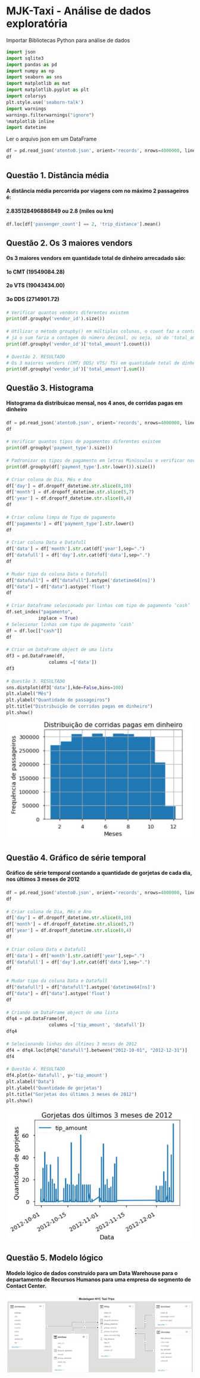 # MJK-Taxi - Análise de dados exploratória

Importar Bibliotecas Python para análise de dados
```python
import json 
import sqlite3 
import pandas as pd
import numpy as np
import seaborn as sns
import matplotlib as mat
import matplotlib.pyplot as plt
import colorsys
plt.style.use('seaborn-talk')
import warnings
warnings.filterwarnings("ignore")
%matplotlib inline
import datetime
```
Ler o arquivo json em um DataFrame
```python
df = pd.read_json('atento0.json', orient='records', nrows=4000000, lines=True)
df 
```

## Questão 1. Distância média
#### A distância média percorrida por viagens com no máximo 2 passageiros é: 
#### 2.835128496886849 ou 2.8 (miles ou km)
```python
df.loc[df['passenger_count'] == 2, 'trip_distance'].mean()
```

## Questão 2. Os 3 maiores vendors
#### Os 3 maiores vendors em quantidade total de dinheiro arrecadado são: 
#### 1o CMT (19549084.28)
#### 2o VTS (19043434.00)
#### 3o DDS (2714901.72)
```python
# Verificar quantos vendors diferentes existem 
print(df.groupby('vendor_id').size())

# Utilizar o método groupby() em múltiplas colunas, o count faz a contagem de linhas, ou seja, só do vendor (tipo texto/string), 
# já o sum faria a contagem do número decimal, ou seja, só do 'total_amount'
print(df.groupby('vendor_id')['total_amount'].count())

# Questão 2. RESULTADO
# Os 3 maiores vendors (CMT/ DDS/ VTS/ TS) em quantidade total de dinheiro arrecadado (total_amount) são:
print(df.groupby('vendor_id')['total_amount'].sum())
```

## Questão 3. Histograma
#### Histograma da distribuicao mensal, nos 4 anos, de corridas pagas em dinheiro
```python
df = pd.read_json('atento0.json', orient='records', nrows=4000000, lines=True)
df 

# Verificar quantos tipos de pagamentos diferentes existem 
print(df.groupby('payment_type').size())

# Padronizar os tipos de pagamento em letras Minúsculas e verificar novamente os tipo de pagamento
print(df.groupby(df['payment_type'].str.lower()).size())

# Criar coluna de Dia, Mês e Ano
df['day'] = df.dropoff_datetime.str.slice(8,10)
df['month'] = df.dropoff_datetime.str.slice(5,7)
df['year'] = df.dropoff_datetime.str.slice(0,4)
df

# Criar coluna limpa de Tipo de pagamento
df['pagamento'] = df['payment_type'].str.lower()
df

# Criar coluna Data e Datafull
df['data'] = df['month'].str.cat(df['year'],sep=".")
df['datafull'] = df['day'].str.cat(df['data'],sep=".")
df

# Mudar tipo da coluna Data e Datafull
df["datafull"] = df["datafull"].astype('datetime64[ns]')
df["data"] = df["data"].astype('float')
df

# Criar Dataframe selecionado por linhas com tipo de pagamento ‘cash’
df.set_index("pagamento",
            inplace = True)
# Selecionar linhas com tipo de pagamento ‘cash’
df = df.loc[["cash"]]
df

# Criar um DataFrame object de uma lista
df3 = pd.DataFrame(df,
                columns =['data'])
df3

# Questão 3. RESULTADO 
sns.distplot(df3['data'],kde=False,bins=100)
plt.xlabel("Mês")
plt.ylabel("Quantidade de passageiros")
plt.title("Distribuição de corridas pagas em dinheiro")
plt.show()
```
<img src = "q3atento.jpg">

## Questão 4. Gráfico de série temporal 
#### Gráfico de série temporal contando a quantidade de gorjetas de cada dia, nos últimos 3 meses de 2012
```python
df = pd.read_json('atento0.json', orient='records', nrows=4000000, lines=True)
df 

# Criar coluna de Dia, Mês e Ano
df['day'] = df.dropoff_datetime.str.slice(8,10)
df['month'] = df.dropoff_datetime.str.slice(5,7)
df['year'] = df.dropoff_datetime.str.slice(0,4)
df

# Criar coluna Data e Datafull
df['data'] = df['month'].str.cat(df['year'],sep=".")
df['datafull'] = df['day'].str.cat(df['data'],sep=".")
df

# Mudar tipo da coluna Data e Datafull
df["datafull"] = df["datafull"].astype('datetime64[ns]')
df["data"] = df["data"].astype('float')
df

# Criando um DataFrame object de uma lista
dfq4 = pd.DataFrame(df,
                columns =['tip_amount', 'datafull'])
dfq4

# Selecionando linhas dos últimos 3 meses de 2012
df4 = dfq4.loc[dfq4["datafull"].between("2012-10-01", "2012-12-31")]
df4

# Questão 4. RESULTADO
df4.plot(x='datafull', y='tip_amount')
plt.xlabel("Data")
plt.ylabel("Quantidade de gorjetas")
plt.title("Gorjetas dos últimos 3 meses de 2012")
plt.show()
```
<img src = "q4atento.JPG">

## Questão 5. Modelo lógico
#### Modelo lógico de dados construído para um Data Warehouse para o departamento de Recursos Humanos para uma empresa do segmento de Contact Center. 
<img src = "ModelagemLogica.jpg">

